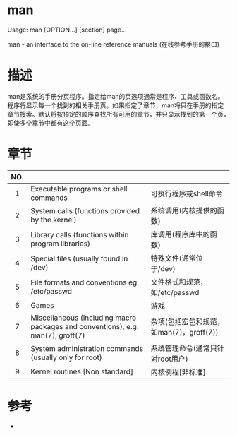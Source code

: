 man
====
Usage: man [OPTION...] [section] page...

man - an interface to the on-line reference manuals (在线参考手册的接口)

# 描述
man是系统的手册分页程序。指定给man的页选项通常是程序、工具或函数名。程序将显示每一个找到的相关手册页。如果指定了章节，man将只在手册的指定章节搜索。默认将按预定的顺序查找所有可用的章节，并只显示找到的第一个页，即使多个章节中都有这个页面。

# 章节
|NO.|                                                                                   |                                          |
|:-:| :-------------------------------------------------------------------------------- | :--------------------------------------- |
| 1 | Executable programs or shell commands                                             | 可执行程序或shell命令                     |
| 2 | System calls (functions provided by the kernel)                                   | 系统调用(内核提供的函数)                  |
| 3 | Library calls (functions within program libraries)                                | 库调用(程序库中的函数)                    |
| 4 | Special files (usually found in /dev)                                             | 特殊文件(通常位于/dev)                    |
| 5 | File formats and conventions eg /etc/passwd                                       | 文件格式和规范，如/etc/passwd             |
| 6 | Games                                                                             | 游戏                                     |
| 7 | Miscellaneous (including macro packages and conventions), e.g. man(7), groff(7)   | 杂项(包括宏包和规范，如man(7)，groff(7))  |
| 8 | System administration commands (usually only for root)                            | 系统管理命令(通常只针对root用户)          |
| 9 | Kernel routines [Non standard]                                                    | 内核例程[非标准]                          |

# 参考
 * []()
